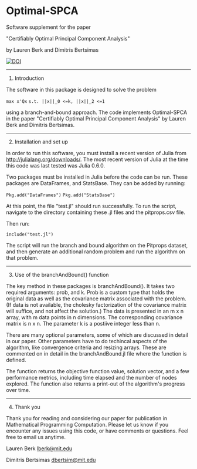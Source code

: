 # Optimal-SPCA

Software supplement for the paper

"Certifiably Optimal Principal Component Analysis"

by Lauren Berk and Dimitris Bertsimas

[![DOI](https://zenodo.org/badge/160833968.svg)](https://zenodo.org/badge/latestdoi/160833968)

---

1. Introduction

The software in this package is designed to solve the problem

`max x'Qx`
`s.t. ||x||_0 <=k, ||x||_2 <=1`

using a branch-and-bound approach.  The code implements Optimal-SPCA in the paper "Certifiably Optimal Principal Component Analysis"  by Lauren Berk and Dimitris Bertsimas.

---

2. Installation and set up

In order to run this software, you must install a recent version of Julia from http://julialang.org/downloads/.  The most recent version of Julia at the time this code was last tested was Julia 0.6.0.

Two packages must be installed in Julia before the code can be run.  These packages are DataFrames, and StatsBase.  They can be added by running:

`Pkg.add("DataFrames")`
`Pkg.add("StatsBase")`

At this point, the file "test.jl" should run successfully.  To run the script, navigate to the directory containing these .jl files and the pitprops.csv file.

Then run:

`include("test.jl")`

The script will run the branch and bound algorithm on the Pitprops dataset, and then generate an additional random problem and run the algorithm on that problem.

---

3. Use of the branchAndBound() function

The key method in these packages is branchAndBound().  It takes two required  arguments: prob, and k.  Prob is a custom type that holds the original data as well as the covariance matrix associated with the problem.  (If data is not available, the cholesky factorization of the covariance matrix will suffice,  and not affect the solution.)  The data is presented in an m x n array, with m  data points in n dimensions.  The corresponding covariance matrix is n x n.  The  parameter k is a postiive integer less than n.

There are many optional parameters, some of which are discussed in detail in our paper. Other parameters have to do techincal aspects of the algorithm, like convergence criteria and resizing arrays.  These are commented on in  detail in the branchAndBound.jl file where the function is defined.

The function returns the objective function value, solution vector, and  a few performance metrics, including time elapsed and the number of nodes explored. The function also returns a print-out of the algorithm's progress over time.

---

4. Thank you

Thank you for reading and considering our paper for publication in  Mathematical Programming Computation. Please let us know if you encounter any  issues using this code, or have comments or questions.  Feel free to email us anytime.

Lauren Berk
lberk@mit.edu

Dimitris Bertsimas
dbertsim@mit.edu
